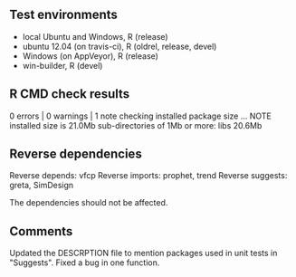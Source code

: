## Test environments

* local Ubuntu and Windows, R (release)
* ubuntu 12.04 (on travis-ci), R (oldrel, release, devel)
* Windows (on AppVeyor), R (release)
* win-builder, R (devel)

## R CMD check results

0 errors | 0 warnings | 1 note 
checking installed package size ... NOTE
  installed size is 21.0Mb
  sub-directories of 1Mb or more:
    libs  20.6Mb

## Reverse dependencies

Reverse depends: 	vfcp
Reverse imports: 	prophet, trend
Reverse suggests: 	greta, SimDesign

The dependencies should not be affected.

## Comments

Updated the DESCRPTION file to mention packages used in
unit tests in "Suggests". Fixed a bug in one function.


